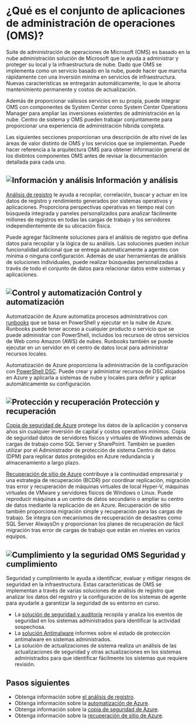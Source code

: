 <properties
   pageTitle="Información general de administración Suite (OMS) operaciones | Microsoft Azure"
   description="Suite de administración de operaciones de Microsoft (OMS) es basado en la nube administración solución de Microsoft que le ayuda a administrar y proteger su local y la infraestructura de nube.  En este artículo se identifica los distintos servicios que se incluyen en OMS y se proporciona vínculos a su contenido detallada."
   services="operations-management-suite"
   documentationCenter=""
   authors="bwren"
   manager="jwhit"
   editor="tysonn" />
<tags
   ms.service="operations-management-suite"
   ms.devlang="na"
   ms.topic="get-started-article"
   ms.tgt_pltfrm="na"
   ms.workload="infrastructure-services"
   ms.date="10/24/2016"
   ms.author="bwren" />

# <a name="what-is-operations-management-suite-oms"></a>¿Qué es el conjunto de aplicaciones de administración de operaciones (OMS)?

Suite de administración de operaciones de Microsoft (OMS) es basado en la nube administración solución de Microsoft que le ayuda a administrar y proteger su local y la infraestructura de nube.  Dado que OMS se implementa como un servicio basado en la nube, puede hacer que marcha rápidamente con una inversión mínima en servicios de infraestructura.  Nuevas características se entregarán automáticamente, lo que le ahorra mantenimiento permanente y costos de actualización.

Además de proporcionar valiosos servicios en su propia, puede integrar OMS con componentes de System Center como System Center Operations Manager para ampliar las inversiones existentes de administración en la nube.  Centro de sistema y OMS pueden trabajar conjuntamente para proporcionar una experiencia de administración híbrida completa.

Las siguientes secciones proporcionan una descripción de alto nivel de las áreas de valor distinto de OMS y los servicios que se implementan.  Puede hacer referencia a la arquitectura OMS para obtener información general de los distintos componentes OMS antes de revisar la documentación detallada para cada uno.


## <a name="insight-and-analyticsmediaoperations-management-suite-overviewicon-insight-analyticspng-insight-and-analytics"></a>![Información y análisis](media/operations-management-suite-overview/icon-insight-analytics.png) Información y análisis

[Análisis de registro](http://azure.microsoft.com/documentation/services/log-analytics) le ayuda a recopilar, correlación, buscar y actuar en los datos de registro y rendimiento generados por sistemas operativos y aplicaciones. Proporciona perspectivas operativas en tiempo real con búsqueda integrada y paneles personalizados para analizar fácilmente millones de registros en todas las cargas de trabajo y los servidores independientemente de su ubicación física.

Puede agregar fácilmente soluciones para el análisis de registro que defina datos para recopilar y la lógica de su análisis.  Las soluciones pueden incluir funcionalidad adicional que se entrega automáticamente a agentes con mínima o ninguna configuración.  Además de usar herramientas de análisis de soluciones individuales, puede realizar búsquedas personalizadas a través de todo el conjunto de datos para relacionar datos entre sistemas y aplicaciones.  


## <a name="automation--controlmediaoperations-management-suite-overviewicon-automation-controlpng-automation--control"></a>![Control y automatización](media/operations-management-suite-overview/icon-automation-control.png) Control y automatización

Automatización de Azure automatiza procesos administrativos con [runbooks](../automation/automation-runbook-types.md) que se basa en PowerShell y ejecutar en la nube de Azure.  Runbooks puede tener acceso a cualquier producto o servicio que se puede administrar con PowerShell, incluidos los recursos de otros servicios de Web como Amazon (AWS) de nubes.  Runbooks también se puede ejecutar en un servidor en el centro de datos local para administrar recursos locales.

Automatización de Azure proporciona la administración de la configuración con [PowerShell DSC](../automation/automation-dsc-overview.md).  Puede crear y administrar recursos de DSC alojados en Azure y aplicarla a sistemas de nube y locales para definir y aplicar automáticamente su configuración.


## <a name="protection-and-recoverymediaoperations-management-suite-overviewicon-protection-recoverypng-protection-and-disaster-recovery"></a>![Protección y recuperación](media/operations-management-suite-overview/icon-protection-recovery.png) Protección y recuperación

[Copia de seguridad de Azure](http://azure.microsoft.com/documentation/services/backup) protege los datos de la aplicación y conserva años sin cualquier inversión de capital y costos operativos mínimos.  Copia de seguridad datos de servidores físicos y virtuales de Windows además de cargas de trabajo como SQL Server y SharePoint.  También se pueden utilizar por el Administrador de protección de sistema Centro de datos (DPM) para replicar datos protegidos en Azure redundancia y almacenamiento a largo plazo.

[Recuperación de sitio de Azure](http://azure.microsoft.com/documentation/services/site-recovery) contribuye a la continuidad empresarial y una estrategia de recuperación (BCDR) por coordinar replicación, migración tras error y recuperación de máquinas virtuales de local Hyper-V, máquinas virtuales de VMware y servidores físicos de Windows o Linux. Puede reproducir máquinas a un centro de datos secundario o ampliar su centro de datos mediante la replicación de en Azure. Recuperación de sitio también proporciona migración simple y recuperación para las cargas de trabajo. Se integra con mecanismos de recuperación de desastres como SQL Server AlwaysOn y proporcionan los planes de recuperación de fácil migración tras error de cargas de trabajo que están en niveles en varios equipos.


## <a name="oms-security-and-compliancemediaoperations-management-suite-overviewicon-security-compliancepng-security-and-compliance"></a>![Cumplimiento y la seguridad OMS](media/operations-management-suite-overview/icon-security-compliance.png) Seguridad y cumplimiento
Seguridad y cumplimiento le ayuda a identificar, evaluar y mitigar riesgos de seguridad en la infraestructura.  Estas características de OMS se implementan a través de varias soluciones de análisis de registro que analizar los datos del registro y la configuración de los sistemas de agente para ayudarle a garantizar la seguridad de su entorno en curso.

- La [solución de seguridad y auditoría](oms-security-getting-started.md ) recopila y analiza los eventos de seguridad en los sistemas administrados para identificar la actividad sospechosa.
- La [solución Antimalware](log-analytics-malware.md ) informes sobre el estado de protección antimalware en sistemas administrados.  
- La solución de actualizaciones de sistema realiza un análisis de las actualizaciones de seguridad y otras actualizaciones en los sistemas administrados para que identificar fácilmente los sistemas que requiere revisión.


## <a name="next-steps"></a>Pasos siguientes
- Obtenga información sobre [el análisis de registro](http://azure.microsoft.com/documentation/services/log-analytics).
- Obtenga información sobre la [automatización de Azure](../automation/automation-intro.md).
- Obtenga información sobre la [copia de seguridad de Azure](http://azure.microsoft.com/documentation/services/backup).
- Obtenga información sobre la [recuperación de sitio de Azure](http://azure.microsoft.com/documentation/services/site-recovery).
